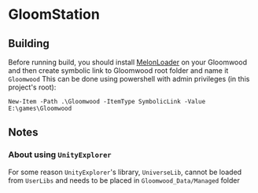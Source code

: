 # GloomStation

## Building
Before running build, you should install [MelonLoader](https://github.com/LavaGang/MelonLoader)
on your Gloomwood and then create symbolic link to Gloomwood root folder and name it `Gloomwood`
This can be done using powershell with admin privileges (in this project's root):
```
New-Item -Path .\Gloomwood -ItemType SymbolicLink -Value E:\games\Gloomwood
```

## Notes

### About using `UnityExplorer`
For some reason `UnityExplorer`'s library, `UniverseLib`, cannot be loaded from `UserLibs`
and needs to be placed in `Gloomwood_Data/Managed` folder
